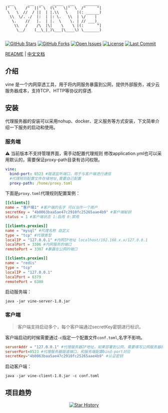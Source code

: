 ```text

 ___      ___  __    _____  ___    _______  
|"  \    /"  ||" \  (\"   \|"  \  /"     "| 
 \   \  //  / ||  | |.\\   \    |(: ______) 
  \\  \/. ./  |:  | |: \.   \\  | \/    |   
   \.    //   |.  | |.  \    \. | // ___)_  
    \\   /    /\  |\|    \    \ |(:      "| 
     \__/    (__\_|_)\___|\____\) \_______) 
                                            

```
[![GitHub Stars](https://img.shields.io/github/stars/xilio-dev/vine?style=for-the-badge&logo=github)](https://github.com/xilio-dev/vine)
[![GitHub Forks](https://img.shields.io/github/forks/xilio-dev/vine?style=for-the-badge&logo=github)](https://github.com/xilio-dev/vine)
[![Open Issues](https://img.shields.io/github/issues/xilio-dev/vine?style=for-the-badge)](https://github.com/xilio-dev/vine/issues)
[![License](https://img.shields.io/github/license/xilio-dev/vine?style=for-the-badge)](https://github.com/xilio-dev/vine/blob/main/LICENSE)
[![Last Commit](https://img.shields.io/github/last-commit/xilio-dev/vine?style=for-the-badge)](https://github.com/xilio-dev/vine/commits)

[README](README.md) | [中文文档](README_ZH.md)
## 介绍
  vine 是一个内网穿透工具，用于将内网服务暴露到公网，提供外部服务，减少云服务器成本，支持TCP、HTTP等协议的穿透.

## 安装

代理服务器的安装可以采用nohup、docker、定义服务等方式安装，下文简单介绍一下服务的启动和使用。

### 服务端
⚠️ 当前版本不支持管理界面，需手动配置代理规则
修改application.yml也可以采用默认的，需要保证proxy-path目录有访问权限。
```yaml
vine:
  bind-port: 8523 #隧道监听端口，用于与客户端进行通信
  #代理规则配置文件存储地址,需要自己配置
  proxy-path: /home/proxy.toml

```
下面是`proxy.toml`代理规则配置案例：
```toml
[[clients]]
name = "客户端1" #客户端的名字 可以当作一个用户
secretKey = "4b0063baa5ae47c2910fc25265aae4b9" #客户端秘钥
status = 1 #客户端状态 1:启用 0:禁用

[[clients.proxies]]
name = "mysql" #代理名称 自定义
type = "tcp" #代理类型
localIP = "127.0.0.1" #内网IP地址 localhost/192.168.x.x/127.0.0.1
localPort = 3306 #内网服务的端口
remotePort = 3307 #暴露在公网的端口

[[clients.proxies]]
name = "redis"
type = "tcp"
localIP = "127.0.0.1"
localPort = 6379
remotePort = 6380
```
启动服务端：
```shell
java -jar vine-server-1.0.jar
```
### 客户端
> 客户端支持启动多个，每个客户端通过secretKey密钥进行标识。

客户端启动的时候需要通过`-c`指定一个配置文件`conf.toml`,名字不影响。
```toml
serverAddr = "127.0.0.1" #代理服务器IP地址，如果部署到公网，需要填写公网服务器的IP地址
serverPort=8523 #代理服务器隧道端口，和服务端配置bind-port对应
secretKey="4b0063baa5ae47c2910fc25265aae4b9" #认证密钥
```
启动客户端：
```shell
java -jar vine-client-1.0.jar -c conf.toml
```
## 项目趋势

<p align="center">
  <a href="https://github.com/xilio-dev/vine/stargazers">
    <img src="https://api.star-history.com/svg?repos=xilio-dev/vine&type=Date" alt="Star History">
  </a>
</p>

